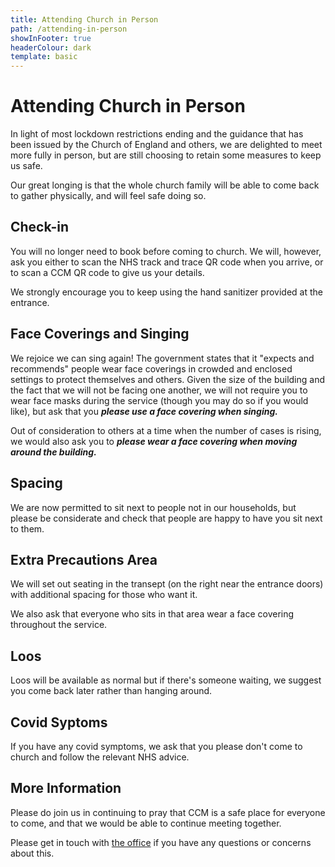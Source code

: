 ```yaml
---
title: Attending Church in Person
path: /attending-in-person
showInFooter: true
headerColour: dark
template: basic
---
```

Attending Church in Person
==============================

In light of most lockdown restrictions ending and the guidance that has been issued by the Church of England and others, 
we are delighted to meet more fully in person, but are still choosing to retain some measures to keep us safe.

Our great longing is that the whole church family will be able to come back to gather physically, and will feel safe doing so. 

Check-in
----------------

You will no longer need to book before coming to church. 
We will, however, ask you either to scan the NHS track and trace QR code when you arrive, or to scan a CCM QR code to give us your details. 

We strongly encourage you to keep using the hand sanitizer provided at the entrance.

Face Coverings and Singing
----------------

We rejoice we can sing again! 
The government states that it "expects and recommends" people wear face coverings in crowded and enclosed settings to protect themselves and others. 
Given the size of the building and the fact that we will not be facing one another, we will not require you to wear face masks during the service 
(though you may do so if you would like), but ask that you ***please use a face covering when singing.***

Out of consideration to others at a time when the number of cases is rising, we would also ask you to ***please wear a face covering when moving around the building.***

Spacing
----------------
We are now permitted to sit next to people not in our households, but please be considerate and check that people are happy to have you sit next to them.

Extra Precautions Area
----------------

We will set out seating in the transept (on the right near the entrance doors) with additional spacing for those who want it. 

We also ask that everyone who sits in that area wear a face covering throughout the service. 

Loos
----------------

Loos will be available as normal but if there's someone waiting, we suggest you come back later rather than hanging around.

Covid Syptoms
----------------

If you have any covid symptoms, we ask that you please don't come to church and follow the relevant NHS advice.

More Information
----------------

Please do join us in continuing to pray that CCM is a safe place for everyone to come, and that we would be able to continue meeting together.

Please get in touch with [the office](mailto:info@christchurchmayfair.org) if you have any questions or concerns about this.
